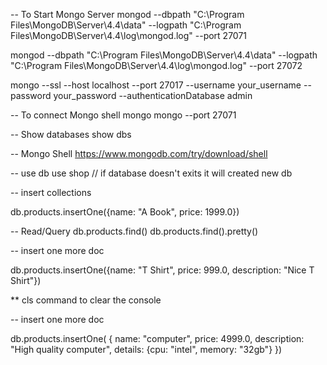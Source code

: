 -- To Start Mongo Server
mongod 
    --dbpath "C:\Program Files\MongoDB\Server\4.4\data" 
    --logpath "C:\Program Files\MongoDB\Server\4.4\log\mongod.log" 
    --port 27071 


mongod 
    --dbpath "C:\Program Files\MongoDB\Server\4.4\data" 
    --logpath "C:\Program Files\MongoDB\Server\4.4\log\mongod.log" 
    --port 27072

mongo 
    --ssl 
    --host localhost 
    --port 27017 
    --username your_username 
    --password your_password 
    --authenticationDatabase admin
    

-- To connect Mongo shell
mongo 
mongo --port 27071 

-- Show databases
show dbs

-- Mongo Shell
https://www.mongodb.com/try/download/shell


-- use db 
use shop  // if database doesn't exits it will created new db

-- insert collections

db.products.insertOne({name: "A Book", price: 1999.0})






-- Read/Query
db.products.find()
db.products.find().pretty()


-- insert one more doc

db.products.insertOne({name: "T Shirt", price: 999.0, description: "Nice T Shirt"})

** cls command to clear the console


-- insert one more doc

db.products.insertOne(
    {
        name: "computer", 
        price: 4999.0, 
        description: "High quality computer", 
        details: {cpu: "intel", memory: "32gb"}
    })

